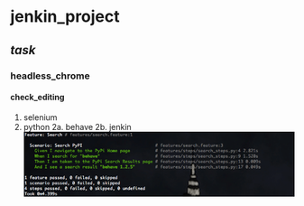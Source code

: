 # jenkin_project
## _task_
### headless_chrome
#### check_editing
1. selenium
2. python
 2a. behave
 2b. jenkin
![logo](https://github.com/Akanksha461/behave_example/blob/master/2017-06-28_1230.png)

